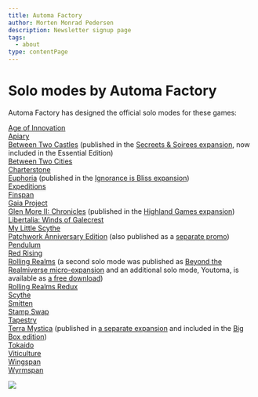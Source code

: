 ```yaml
---
title: Automa Factory
author: Morten Monrad Pedersen
description: Newsletter signup page
tags:
  - about
type: contentPage
---
```


# Solo modes by Automa Factory

Automa Factory has designed the official solo modes for these games:

[Age of Innovation](https://boardgamegeek.com/boardgame/383179/age-of-innovation)<br/>
[Apiary](https://stonemaiergames.com/games/apiary/)<br/>
[Between Two Castles](https://stonemaiergames.com/games/between-two-castles/) (published in the [Secreets & Soirees expansion](https://stonemaiergames.com/games/between-two-castles/secrets-soirees-expansion/), now included in the Essential Edition)<br/>
[Between Two Cities](https://stonemaiergames.com/games/between-two-cities/)<br/>
[Charterstone](https://stonemaiergames.com/games/charterstone/)<br/>
[Euphoria](https://stonemaiergames.com/games/euphoria/) (published in the [Ignorance is Bliss expansion](https://stonemaiergames.com/games/euphoria/expansion/))<br/>
[Expeditions](https://stonemaiergames.com/games/expeditions/)<br/>
[Finspan](https://stonemaiergames.com/games/finspan/)<br/>
[Gaia Project](https://boardgamegeek.com/boardgame/220308/gaia-project)<br/>
[Glen More II: Chronicles](https://funtails.de/en/glen-more-ii-chronicles-the-board-game/) (published in the [Highland Games expansion](https://funtails.de/en/glen-more-ii-highland-games/))<br/>
[Libertalia: Winds of Galecrest](https://stonemaiergames.com/games/libertalia/)<br/>
[My Little Scythe](https://stonemaiergames.com/games/my-little-scythe/)<br/>
[Patchwork Anniversary Edition](https://www.lookout-spiele.de/en/games/patchworkanniversary.html) (also published as a [separate promo](https://www.lookout-spiele.de/en/games/patchworkautoma.html))<br/>
[Pendulum](https://stonemaiergames.com/games/pendulum/)<br/>
[Red Rising](https://stonemaiergames.com/games/red-rising/)<br/>
[Rolling Realms](https://stonemaiergames.com/games/rolling-realms/) (a second solo mode was published as [Beyond the Realmiverse micro-expansion](https://store.stonemaiergames.com/products/rolling-realms-promo-beyond-the-realmiverse) and an additional solo mode, Youtoma, is available as [a free download](https://automafactory.com/rr-youtoma/))<br/>
[Rolling Realms Redux](https://stonemaiergames.com/games/rolling-realms/redux/)<br/>
[Scythe](https://stonemaiergames.com/games/scythe/)<br/>
[Smitten](https://stonemaiergames.com/games/smitten/)<br/>
[Stamp Swap](https://stonemaiergames.com/games/stamp-swap/)<br/>
[Tapestry](https://stonemaiergames.com/games/tapestry/)<br/>
[Terra Mystica](https://boardgamegeek.com/boardgame/120677/terra-mystica) (published in [a separate expansion](https://boardgamegeek.com/boardgame/349169/terra-mystica-automa-solo-box) and included in the [Big Box edition](https://boardgamegeek.com/boardgame/181289/terra-mystica-big-box))<br/>
[Tokaido](https://stonemaiergames.com/games/tokaido/)<br/>
[Viticulture](https://stonemaiergames.com/games/viticulture/)<br/>
[Wingspan](https://stonemaiergames.com/games/wingspan/)<br/>
[Wyrmspan](https://stonemaiergames.com/games/wyrmspan/)

![](images/afLogo.png)
